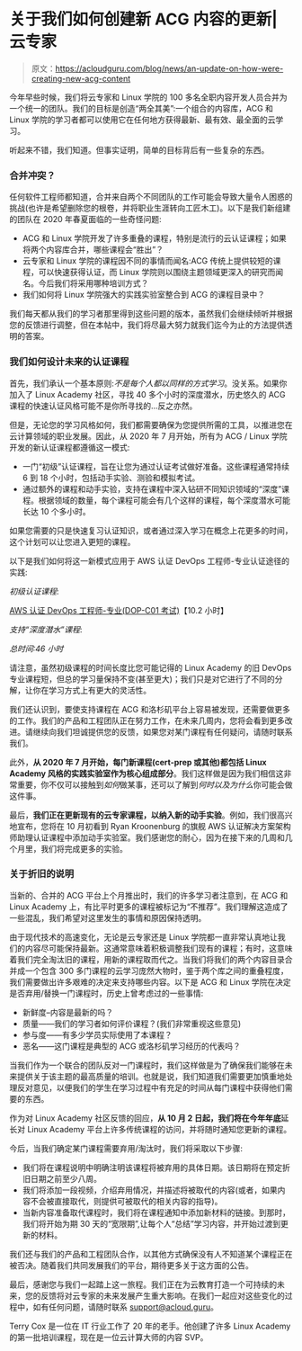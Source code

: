 # 关于我们如何创建新 ACG 内容的更新|云专家

> 原文：<https://acloudguru.com/blog/news/an-update-on-how-were-creating-new-acg-content>

今年早些时候，我们将云专家和 Linux 学院的 100 多名全职内容开发人员合并为一个统一的团队。我们的目标是创造“两全其美”:一个组合的内容库，ACG 和 Linux 学院的学习者都可以使用它在任何地方获得最新、最有效、最全面的云学习。

听起来不错，我们知道。但事实证明，简单的目标背后有一些复杂的东西。

### **合并冲突？**

任何软件工程师都知道，合并来自两个不同团队的工作可能会导致大量令人困惑的挑战(也许是希望删除您的根卷，并将职业生涯转向工匠木工)。以下是我们新组建的团队在 2020 年春夏面临的一些奇怪问题:

*   ACG 和 Linux 学院开发了许多重叠的课程，特别是流行的云认证课程；如果将两个内容库合并，哪些课程会“胜出”？
*   云专家和 Linux 学院的课程因不同的事情而闻名:ACG 传统上提供较短的课程，可以快速获得认证，而 Linux 学院则以围绕主题领域更深入的研究而闻名。今后我们将采用哪种培训方式？
*   我们如何将 Linux 学院强大的实践实验室整合到 ACG 的课程目录中？

我们每天都从我们的学习者那里得到这些问题的版本，虽然我们会继续倾听并根据您的反馈进行调整，但在本帖中，我们将尽最大努力就我们迄今为止的方法提供透明的答案。

### **我们如何设计未来的认证课程**

首先，我们承认一个基本原则:*不是每个人都以同样的方式学习*。没关系。如果你加入了 Linux Academy 社区，寻找 40 多个小时的深度潜水，历史悠久的 ACG 课程的快速认证风格可能不是你所寻找的…反之亦然。

但是，无论您的学习风格如何，我们都需要确保为您提供所需的工具，以推进您在云计算领域的职业发展。因此，从 2020 年 7 月开始，所有为 ACG / Linux 学院开发的新认证课程都遵循这一模式:

*   一门“初级”认证课程，旨在让您为通过认证考试做好准备。这些课程通常持续 6 到 18 个小时，包括动手实验、测验和模拟考试。
*   通过额外的课程和动手实验，支持在课程中深入钻研不同知识领域的“深度”课程。根据领域的数量，每个课程可能会有几个这样的课程，每个深度潜水可能长达 10 个多小时。

如果您需要的只是快速复习认证知识，或者通过深入学习在概念上花更多的时间，这个计划可以让您进入更短的课程。

以下是我们如何将这一新模式应用于 AWS 认证 DevOps 工程师-专业认证途径的实践:

*初级认证课程*:

[AWS 认证 DevOps 工程师-专业(DOP-C01 考试)](https://acloud.guru/learn/aws-certified-devops-engineer-professional?_ga=2.167007735.819383094.1601300054-415638573.1596472192)【10.2 小时】

*支持“深度潜水”课程*:

*总时间:46 小时*

请注意，虽然初级课程的时间长度比您可能记得的 Linux Academy 的旧 DevOps 专业课程短，但总的学习量保持不变(甚至更大)；我们只是对它进行了不同的分解，让你在学习方式上有更大的灵活性。

我们还认识到，要使支持课程在 ACG 和洛杉矶平台上容易被发现，还需要做更多的工作。我们的产品和工程团队正在努力工作，在未来几周内，您将会看到更多改进。请继续向我们坦诚提供您的反馈，如果您对某门课程有任何疑问，请随时联系我们。

此外，**从 2020 年 7 月开始，每门新课程(cert-prep 或其他)都包括 Linux Academy 风格的实践实验室作为核心组成部分**。我们这样做是因为我们相信这非常重要，你不仅可以接触到*如何*做某事，还可以了解到*何时以及为什么*你可能会做这件事。

最后，**我们正在更新现有的云专家课程，以纳入新的动手实验**。例如，我们很高兴地宣布，您将在 10 月初看到 Ryan Kroonenburg 的旗舰 AWS 认证解决方案架构师助理认证课程中添加动手实验室。我们感谢您的耐心，因为在接下来的几周和几个月里，我们将完成更多的实验。

### **关于折旧的说明**

当新的、合并的 ACG 平台上个月推出时，我们的许多学习者注意到，在 ACG 和 Linux Academy 上，有比平时更多的课程被标记为“不推荐”。我们理解这造成了一些混乱，我们希望对这里发生的事情和原因保持透明。

由于现代技术的高速变化，无论是云专家还是 Linux 学院都一直非常认真地让我们的内容尽可能保持最新。这通常意味着积极调整我们现有的课程；有时，这意味着我们完全淘汰旧的课程，用新的课程取而代之。当我们将我们的两个内容目录合并成一个包含 300 多门课程的云学习庞然大物时，鉴于两个库之间的重叠程度，我们需要做出许多艰难的决定来支持哪些内容。以下是 ACG 和 Linux 学院在决定是否弃用/替换一门课程时，历史上曾考虑过的一些事情:

*   新鲜度–内容是最新的吗？
*   质量——我们的学习者如何评价课程？(我们非常重视这些意见)
*   参与度——有多少学员实际使用了本课程？
*   恶名——这门课程是典型的 ACG 或洛杉矶学习经历的代表吗？

当我们作为一个联合的团队反对一门课程时，我们这样做是为了确保我们能够在未来提供关于该主题的最高质量的培训。也就是说，我们知道我们需要更加慎重地处理反对意见，以便我们的学生在学习过程中有充足的时间从每门课程中获得他们需要的东西。

作为对 Linux Academy 社区反馈的回应，**从 10 月 2 日起，我们将在今年年底**延长对 Linux Academy 平台上许多传统课程的访问，并将随时通知您更新的课程。

今后，当我们确定某门课程需要弃用/淘汰时，我们将采取以下步骤:

*   我们将在课程说明中明确注明该课程将被弃用的具体日期。该日期将在预定折旧日期之前至少八周。
*   我们将添加一段视频，介绍弃用情况，并描述将被取代的内容(或者，如果内容不会被直接取代，则提供可被取代的相关内容的指导)。
*   当新内容准备取代课程时，我们将在课程通知中添加新材料的链接。到那时，我们将开始为期 30 天的“宽限期”,让每个人“总结”学习内容，并开始过渡到更新的材料。

我们还与我们的产品和工程团队合作，以其他方式确保没有人不知道某个课程正在被否决。随着我们共同发展我们的平台，期待更多关于这方面的公告。

最后，感谢您与我们一起踏上这一旅程。我们正在为云教育打造一个可持续的未来，您的反馈将对云专家的未来发展产生重大影响。在我们一起应对这些变化的过程中，如有任何问题，请随时联系 support@acloud.guru。

Terry Cox 是一位在 IT 行业工作了 20 年的老手。他创建了许多 Linux Academy 的第一批培训课程，现在是一位云计算大师的内容 SVP。